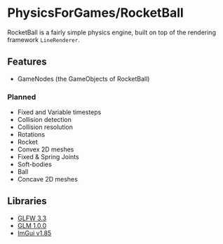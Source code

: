 # PhysicsForGames/RocketBall
RocketBall is a fairly simple physics engine, built on top of the rendering framework `LineRenderer`.

## Features
 - GameNodes (the GameObjects of RocketBall)
  
### Planned
 - Fixed and Variable timesteps
 - Collision detection
 - Collision resolution
 - Rotations
 - Rocket
 - Convex 2D meshes
 - Fixed & Spring Joints
 - Soft-bodies
 - Ball
 - Concave 2D meshes

## Libraries
 - [GLFW 3.3](https://github.com/glfw/glfw/releases)
 - [GLM 1.0.0](https://github.com/g-truc/glm/releases/tag/1.0.0)
 - [ImGui v1.85](https://github.com/ocornut/imgui/releases/tag/v1.85)
